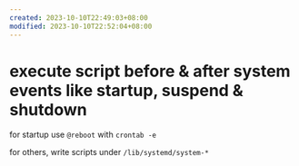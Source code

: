 ```yaml
---
created: 2023-10-10T22:49:03+08:00
modified: 2023-10-10T22:52:04+08:00
---
```


# execute script before & after system events like startup, suspend & shutdown

for startup use `@reboot` with `crontab -e`

for others, write scripts under `/lib/systemd/system-*`

